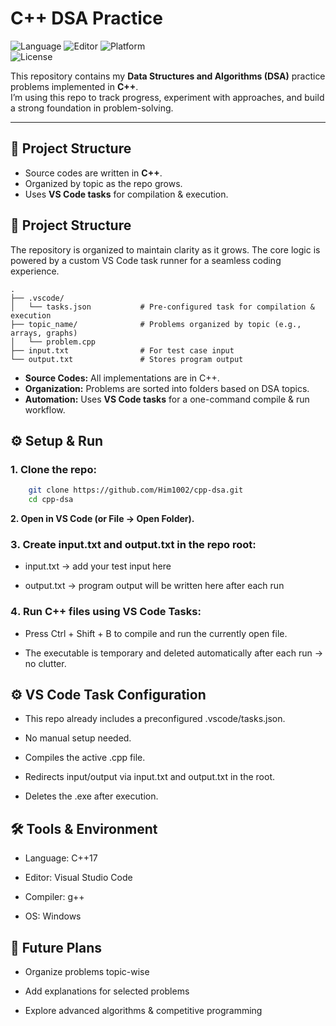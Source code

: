 #  C++ DSA Practice 

![Language](https://img.shields.io/badge/language-C%2B%2B17-blue)
![Editor](https://img.shields.io/badge/editor-VS%20Code-blueviolet)
![Platform](https://img.shields.io/badge/platform-Windows-lightgrey)  
![License](https://img.shields.io/badge/license-MIT-green)      

This repository contains my **Data Structures and Algorithms (DSA)** practice problems implemented in **C++**.  
I’m using this repo to track progress, experiment with approaches, and build a strong foundation in problem-solving.  

---

## 📂 Project Structure
- Source codes are written in **C++**.  
- Organized by topic as the repo grows.  
- Uses **VS Code tasks** for compilation & execution. 

## 📂 Project Structure

The repository is organized to maintain clarity as it grows. The core logic is powered by a custom VS Code task runner for a seamless coding experience.

```text
.
├── .vscode/
│   └── tasks.json           # Pre-configured task for compilation & execution
├── topic_name/              # Problems organized by topic (e.g., arrays, graphs)
│   └── problem.cpp         
├── input.txt                # For test case input
└── output.txt               # Stores program output
```

-   **Source Codes:** All implementations are in C++.
-   **Organization:** Problems are sorted into folders based on DSA topics.
-   **Automation:** Uses **VS Code tasks** for a one-command compile & run workflow.

## ⚙️ Setup & Run

### 1️.  Clone the repo:
```bash
    git clone https://github.com/Him1002/cpp-dsa.git
    cd cpp-dsa
```

**2️. Open in VS Code (or File → Open Folder).**

### 3️. Create input.txt and output.txt in the repo root:
-   input.txt → add your test input here

-   output.txt → program output will be written here after each run

### 4️. Run C++ files using VS Code Tasks:

-   Press Ctrl + Shift + B to compile and run the currently open file.

-   The executable is temporary and deleted automatically after each run → no clutter.

## ⚙️ VS Code Task Configuration

-   This repo already includes a preconfigured .vscode/tasks.json.

-   No manual setup needed.

-   Compiles the active .cpp file.

-   Redirects input/output via input.txt and output.txt in the root.

-   Deletes the .exe after execution.

## 🛠 Tools & Environment

-   Language: C++17

-   Editor: Visual Studio Code

-   Compiler: g++

-   OS: Windows

## 📌 Future Plans

-   Organize problems topic-wise

-   Add explanations for selected problems

-   Explore advanced algorithms & competitive programming